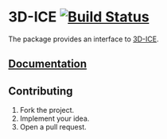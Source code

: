 # 3D-ICE [![Build Status][status-svg]][status-url]

The package provides an interface to [3D-ICE][1].

## [Documentation][2]

## Contributing

1. Fork the project.
2. Implement your idea.
3. Open a pull request.

[1]: http://esl.epfl.ch/3D-ICE
[2]: https://stainless-steel.github.io/3d-ice

[status-svg]: https://travis-ci.org/stainless-steel/3d-ice.svg?branch=master
[status-url]: https://travis-ci.org/stainless-steel/3d-ice
